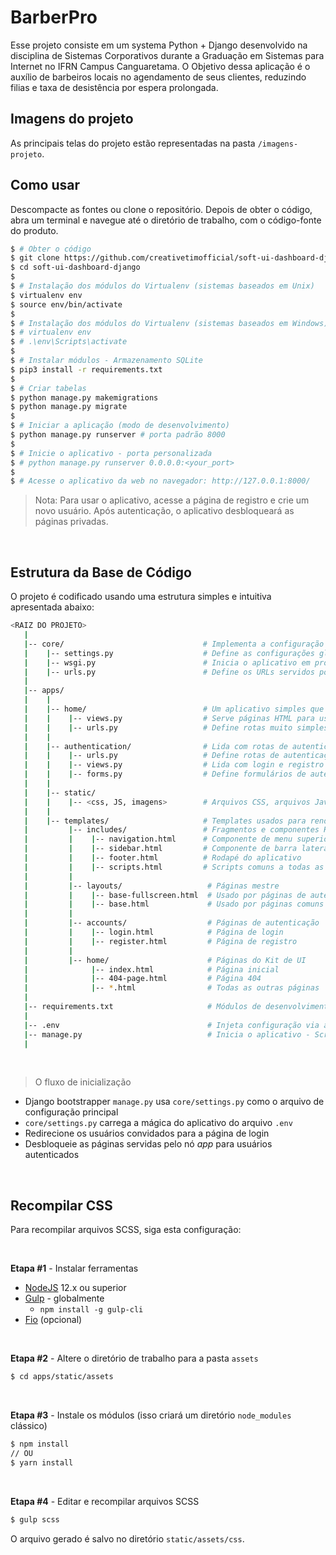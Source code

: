 # BarberPro

Esse projeto consiste em um systema Python + Django desenvolvido na disciplina de Sistemas Corporativos durante a Graduação em Sistemas para Internet no IFRN Campus Canguaretama. O Objetivo dessa aplicação é o auxílio de barbeiros locais no agendamento de seus clientes, reduzindo filias e taxa de desistência por espera prolongada. 

## Imagens do projeto
As principais telas do projeto estão representadas na pasta `/imagens-projeto`.

## Como usar

Descompacte as fontes ou clone o repositório. Depois de obter o código, abra um terminal e navegue até o diretório de trabalho, com o código-fonte do produto.

```bash
$ # Obter o código
$ git clone https://github.com/creativetimofficial/soft-ui-dashboard-django.git
$ cd soft-ui-dashboard-django
$
$ # Instalação dos módulos do Virtualenv (sistemas baseados em Unix)
$ virtualenv env
$ source env/bin/activate
$
$ # Instalação dos módulos do Virtualenv (sistemas baseados em Windows)
$ # virtualenv env
$ # .\env\Scripts\activate
$
$ # Instalar módulos - Armazenamento SQLite
$ pip3 install -r requirements.txt
$
$ # Criar tabelas
$ python manage.py makemigrations
$ python manage.py migrate
$
$ # Iniciar a aplicação (modo de desenvolvimento)
$ python manage.py runserver # porta padrão 8000
$
$ # Inicie o aplicativo - porta personalizada
$ # python manage.py runserver 0.0.0.0:<your_port>
$
$ # Acesse o aplicativo da web no navegador: http://127.0.0.1:8000/
```

> Nota: Para usar o aplicativo, acesse a página de registro e crie um novo usuário. Após autenticação, o aplicativo desbloqueará as páginas privadas.

<br />

## Estrutura da Base de Código

O projeto é codificado usando uma estrutura simples e intuitiva apresentada abaixo:

```bash
<RAIZ DO PROJETO>
   |
   |-- core/                               # Implementa a configuração do aplicativo
   |    |-- settings.py                    # Define as configurações globais
   |    |-- wsgi.py                        # Inicia o aplicativo em produção
   |    |-- urls.py                        # Define os URLs servidos por todos os aplicativos/nós
   |
   |-- apps/
   |    |
   |    |-- home/                          # Um aplicativo simples que serve arquivos HTML
   |    |    |-- views.py                  # Serve páginas HTML para usuários autenticados
   |    |    |-- urls.py                   # Define rotas muito simples  
   |    |
   |    |-- authentication/                # Lida com rotas de autenticação (login e registro)
   |    |    |-- urls.py                   # Define rotas de autenticação  
   |    |    |-- views.py                  # Lida com login e registro  
   |    |    |-- forms.py                  # Define formulários de autenticação (login e registro) 
   |    |
   |    |-- static/
   |    |    |-- <css, JS, imagens>        # Arquivos CSS, arquivos Javascript
   |    |
   |    |-- templates/                     # Templates usados para renderizar páginas
   |         |-- includes/                 # Fragmentos e componentes HTML
   |         |    |-- navigation.html      # Componente de menu superior
   |         |    |-- sidebar.html         # Componente de barra lateral
   |         |    |-- footer.html          # Rodapé do aplicativo
   |         |    |-- scripts.html         # Scripts comuns a todas as páginas
   |         |
   |         |-- layouts/                   # Páginas mestre
   |         |    |-- base-fullscreen.html  # Usado por páginas de autenticação
   |         |    |-- base.html             # Usado por páginas comuns
   |         |
   |         |-- accounts/                  # Páginas de autenticação
   |         |    |-- login.html            # Página de login
   |         |    |-- register.html         # Página de registro
   |         |
   |         |-- home/                      # Páginas do Kit de UI
   |              |-- index.html            # Página inicial
   |              |-- 404-page.html         # Página 404
   |              |-- *.html                # Todas as outras páginas
   |
   |-- requirements.txt                     # Módulos de desenvolvimento - Armazenamento SQLite
   |
   |-- .env                                 # Injeta configuração via ambiente
   |-- manage.py                            # Inicia o aplicativo - Script padrão do Django
   |
```

<br />

> O fluxo de inicialização

- Django bootstrapper `manage.py` usa `core/settings.py` como o arquivo de configuração principal
- `core/settings.py` carrega a mágica do aplicativo do arquivo `.env`
- Redirecione os usuários convidados para a página de login
- Desbloqueie as páginas servidas pelo nó *app* para usuários autenticados

<br />

## Recompilar CSS

Para recompilar arquivos SCSS, siga esta configuração:

<br />

**Etapa #1** - Instalar ferramentas

- [NodeJS](https://nodejs.org/en/) 12.x ou superior
- [Gulp](https://gulpjs.com/) - globalmente
    - `npm install -g gulp-cli`
- [Fio](https://yarnpkg.com/) (opcional)

<br />

**Etapa #2** - Altere o diretório de trabalho para a pasta `assets`

```bash
$ cd apps/static/assets
```

<br />

**Etapa #3** - Instale os módulos (isso criará um diretório `node_modules` clássico)

```bash
$ npm install
// OU
$ yarn install
```

<br />

**Etapa #4** - Editar e recompilar arquivos SCSS

```bash
$ gulp scss
```

O arquivo gerado é salvo no diretório `static/assets/css`.

<br />
